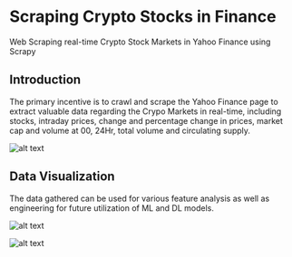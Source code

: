 # Scraping Crypto Stocks in Finance
Web Scraping real-time Crypto Stock Markets in Yahoo Finance using Scrapy

## Introduction
The primary incentive is to crawl and scrape the Yahoo Finance page to extract valuable data regarding the Crypo Markets in real-time, including stocks, intraday prices, change and percentage change in prices, market cap and volume at 00, 24Hr, total volume and circulating supply. 

![alt text](https://github.com/shahriar-rahman/Scraping-Crypto-Stocks-in-Finance/blob/main/CryptoStock2/Graphs/Yahoo_Finance.PNG)

## Data Visualization
The data gathered can be used for various feature analysis as well as engineering for future utilization of ML and DL models.

![alt text](https://github.com/shahriar-rahman/Scraping-Crypto-Stocks-in-Finance/blob/main/CryptoStock2/Graphs/market_values.png)

![alt text](https://github.com/shahriar-rahman/Scraping-Crypto-Stocks-in-Finance/blob/main/CryptoStock2/Graphs/price_fluctuations.png)
